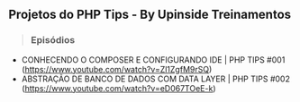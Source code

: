 ## Projetos do PHP Tips - By Upinside Treinamentos

> ### Episódios

- CONHECENDO O COMPOSER E CONFIGURANDO IDE | PHP TIPS #001 (https://www.youtube.com/watch?v=Zl1ZgfM9rSQ)
- ABSTRAÇÃO DE BANCO DE DADOS COM DATA LAYER | PHP TIPS #002 (https://www.youtube.com/watch?v=eD067TOeE-k)